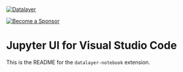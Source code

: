 [![Datalayer](https://assets.datalayer.tech/datalayer-25.png)](https://datalayer.io)

[![Become a Sponsor](https://img.shields.io/static/v1?label=Become%20a%20Sponsor&message=%E2%9D%A4&logo=GitHub&style=flat&color=1ABC9C)](https://github.com/sponsors/datalayer)

# Jupyter UI for Visual Studio Code

This is the README for the `datalayer-notebook` extension.
